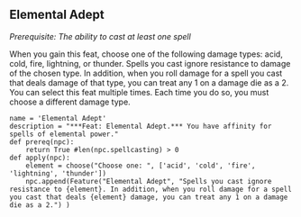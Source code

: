 ## Elemental Adept
*Prerequisite: The ability to cast at least one spell*

When you gain this feat, choose one of the following damage types: acid, cold, fire, lightning, or thunder. Spells you cast ignore resistance to damage of the chosen type. In addition, when you roll damage for a spell you cast that deals damage of that type, you can treat any 1 on a damage die as a 2. You can select this feat multiple times. Each time you do so, you must choose a different damage type.

```
name = 'Elemental Adept'
description = "***Feat: Elemental Adept.*** You have affinity for spells of elemental power."
def prereq(npc): 
    return True #len(npc.spellcasting) > 0
def apply(npc):
    element = choose("Choose one: ", ['acid', 'cold', 'fire', 'lightning', 'thunder'])
    npc.append(Feature("Elemental Adept", "Spells you cast ignore resistance to {element}. In addition, when you roll damage for a spell you cast that deals {element} damage, you can treat any 1 on a damage die as a 2.") )
```

